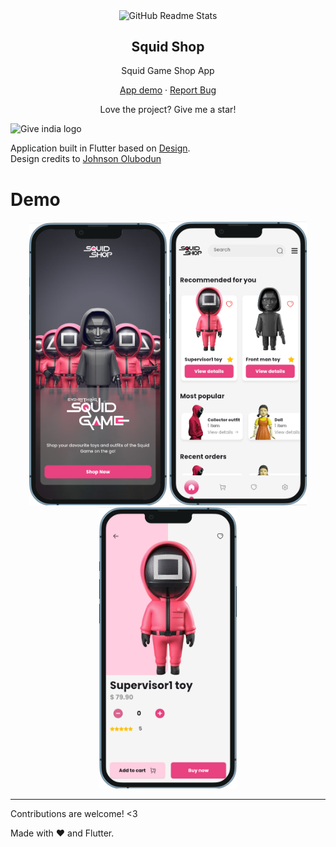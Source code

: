 <p align="center">
 <img width="100" src="https://develogo.com/demoapp/squidshop/logo.png" align="center" alt="GitHub Readme Stats" />
 <h2 align="center">Squid Shop</h2>
 <p align="center">Squid Game Shop App


  <p align="center">
    <a href="#demo">App demo</a>
    ·
    <a href="https://github.com/anuraghazra/github-readme-stats/issues/new/choose">Report Bug</a>
  </p>
  <!---
<p align="center">
    <a href="/docs/readme_pt-BR.md">Português Brasileiro</a>
  </p>
-->
  
</p>
<p align="center">Love the project? Give me a star!


<p>
<img src="https://develogo.com/demoapp/squidshop/logo2.png" alt="Give india logo" width="200" />
</a>

Application built in Flutter based on [Design](https://www.figma.com/community/file/1032691689021811781).<br />
Design credits to [Johnson Olubodun](https://www.figma.com/community/file/1032691689021811781)

</p>


# Demo

<p align="center">
<img src="https://raw.githubusercontent.com/develogo/squid-shop/main/assets/prints/Screenshot_1.png" width="220"/> 
<img src="https://raw.githubusercontent.com/develogo/squid-shop/main/assets/prints/Screenshot_2.png" width="220"/> 
<img src="https://raw.githubusercontent.com/develogo/squid-shop/main/assets/prints/Screenshot_3.png" width="220"/> 
</p>


---
Contributions are welcome! <3

Made with :heart: and Flutter.